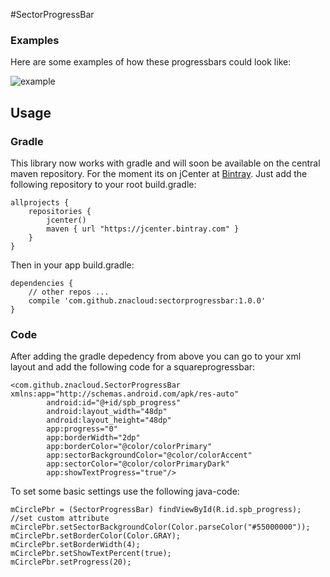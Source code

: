 #SectorProgressBar

### Examples
Here are some examples of how these progressbars could look like:

![example](http://h.hiphotos.baidu.com/image/pic/item/37d3d539b6003af32501de92332ac65c1138b68c.jpg)

## Usage
### Gradle
This library now works with gradle and will soon be available on the central maven repository. For the moment its on jCenter at [Bintray](https://bintray.com/mrwonderman/maven/squareprogressbar/view). Just add the following repository to your root build.gradle:

    allprojects {
        repositories {
            jcenter()
            maven { url "https://jcenter.bintray.com" }
        }
    }

Then in your app build.gradle:

    dependencies {
        // other repos ...
        compile 'com.github.znacloud:sectorprogressbar:1.0.0'
    }

### Code
After adding the gradle depedency from above you can go to your xml layout and add the following code for a squareprogressbar:

    <com.github.znacloud.SectorProgressBar xmlns:app="http://schemas.android.com/apk/res-auto"
            android:id="@+id/spb_progress"
            android:layout_width="48dp"
            android:layout_height="48dp"
            app:progress="0"
            app:borderWidth="2dp"
            app:borderColor="@color/colorPrimary"
            app:sectorBackgroundColor="@color/colorAccent"
            app:sectorColor="@color/colorPrimaryDark"
            app:showTextProgress="true"/>
    
To set some basic settings use the following java-code:

    mCirclePbr = (SectorProgressBar) findViewById(R.id.spb_progress);
    //set custom attribute
    mCirclePbr.setSectorBackgroundColor(Color.parseColor("#55000000"));
    mCirclePbr.setBorderColor(Color.GRAY);
    mCirclePbr.setBorderWidth(4);
    mCirclePbr.setShowTextPercent(true);
    mCirclePbr.setProgress(20);
    

    
    